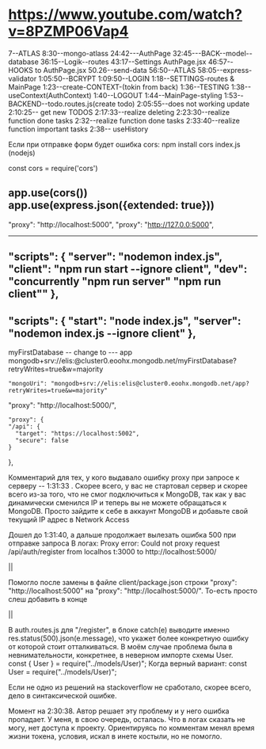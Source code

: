 # https://www.youtube.com/watch?v=8PZMP06Vap4


7--ATLAS
8:30--mongo-atlass
24:42---AuthPage
32:45---BACK--model--database
36:15--Logik--routes
43:17--Settings AuthPage.jsx
46:57--HOOKS to AuthPage.jsx
50.26--send-data
56:50--ATLAS
58:05--express-validator
1:05:50--BCRYPT
1:09:50--LOGIN
1:18--SETTINGS-routes & MainPage
1:23--create-CONTEXT-(tokin from back)
1:36--TESTING
1:38--useContext(AuthContext)
1:40--LOGOUT
1:44--MainPage-styling
1:53--BACKEND--todo.routes.js(create todo)
2:05:55--does not working update 
2:10:25-- get new TODOS
2:17:33--realize deleting
2:23:30--realize function done tasks
2:32--realize function done tasks
2:33:40--realize function important tasks
2:38-- useHistory



Если при отправкe форм будет ошибка cors:
npm install cors
index.js (nodejs)

const cors = require('cors')

app.use(cors())
app.use(express.json({extended: true}))
--------------------------------
  "proxy": "http://localhost:5000",
  "proxy": "http://127.0.0:5000",

-------------------------
  "scripts": {
    "server": "nodemon index.js",
    "client": "npm run start --ignore client",
    "dev": "concurrently \"npm run server\" \"npm run client\""
  },
-------------------------
  "scripts": {
    "start": "node index.js",
    "server": "nodemon index.js --ignore client"
    },
------------------------------

myFirstDatabase  -- change to ---  app
mongodb+srv://elis:<password>@cluster0.eoohx.mongodb.net/myFirstDatabase?retryWrites=true&w=majority

    "mongoUri": "mongodb+srv://elis:elis@cluster0.eoohx.mongodb.net/app?retryWrites=true&w=majority"


  "proxy": "http://localhost:5000/",

    "proxy": {
    "/api": {
      "target": "https://localhost:5002",
      "secure": false
    }
  },


Комментарий для тех, у кого выдавало ошибку proxy при запросе к серверу -- 1:31:33 . Скорее всего, у вас не стартовал сервер и скорее всего из-за того, что не смог подключиться к MongoDB, так как у вас динамически сменился IP и теперь вы не можете обращаться к MongoDB. Просто зайдите к себе в аккаунт MongoDB и добавьте свой текущий IP адрес в Network Access


Дошел до 1:31:40, а дальше продолжает вылезать ошибка 500 при отправке запроса
В логах:
Proxy error: Could not proxy request /api/auth/register from localhos
t:3000 to http://localhost:5000/

||

Помогло после замены в файле client/package.json  строки "proxy": "http://localhost:5000"  на "proxy": "http://localhost:5000/". То-есть просто слеш добавить в конце

||

В auth.routes.js для "/register",  в блоке catch(e) выводите именно res.status(500).json(e.message), что укажет более конкретную ошибку от которой стоит отталкиваться. 
В моём случае проблема была в невнимательности,  конкретнее, в неверном импорте схемы User.  
const { User } = require("../models/User)"; 
Когда верный вариант: const User = require("../models/User)";

Если не одно из решений на stackoverflow не сработало, скорее всего,  дело в синтаксической ошибке.


  Момент на 2:30:38. Автор решает эту проблему и у него ошибка пропадает. У меня, в свою очередь, осталась. Что в логах сказать не могу, нет доступа к проекту. Ориентируясь по комментам менял время жизни токена, условия, искал в инете костыли, но не помогло.